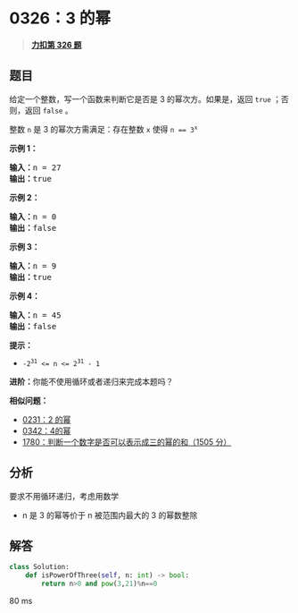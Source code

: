 # 0326：3 的幂


> <u>**[力扣第 326 题](https://leetcode.cn/problems/power-of-three/)**</u>

## 题目

<p>给定一个整数，写一个函数来判断它是否是 3 的幂次方。如果是，返回 <code>true</code> ；否则，返回 <code>false</code> 。</p>

<p>整数 <code>n</code> 是 3 的幂次方需满足：存在整数 <code>x</code> 使得 <code>n == 3<sup>x</sup></code></p>



<p><strong>示例 1：</strong></p>

<pre>
<strong>输入：</strong>n = 27
<strong>输出：</strong>true
</pre>

<p><strong>示例 2：</strong></p>

<pre>
<strong>输入：</strong>n = 0
<strong>输出：</strong>false
</pre>

<p><strong>示例 3：</strong></p>

<pre>
<strong>输入：</strong>n = 9
<strong>输出：</strong>true
</pre>

<p><strong>示例 4：</strong></p>

<pre>
<strong>输入：</strong>n = 45
<strong>输出：</strong>false
</pre>



<p><strong>提示：</strong></p>

<ul>
<li><code>-2<sup>31</sup> &lt;= n &lt;= 2<sup>31</sup> - 1</code></li>
</ul>



<p><strong>进阶：</strong>你能不使用循环或者递归来完成本题吗？</p>


**相似问题：**
- [0231：2 的幂](/leetcode/0231)
- [0342：4的幂](/leetcode/0342)
- [1780：判断一个数字是否可以表示成三的幂的和（1505 分）](/leetcode/1780)


## 分析

要求不用循环递归，考虑用数学
- n 是 3 的幂等价于 n 被范围内最大的 3 的幂数整除

## 解答

```python
class Solution:
    def isPowerOfThree(self, n: int) -> bool:
        return n>0 and pow(3,21)%n==0
```
80 ms

